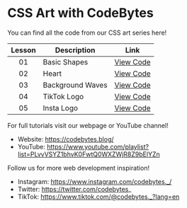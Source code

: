 # CSS Art with CodeBytes
You can find all the code from our CSS art series here!

| Lesson | Description | Link
| :---: | ----- | --- |
| 01 | Basic Shapes | [View Code](https://github.com/CodeBytes94/css-shapes/tree/main/basic-shapes)
| 02 | Heart | [View Code](https://github.com/CodeBytes94/css-art/tree/main/heart)
| 03 | Background Waves | [View Code](https://github.com/CodeBytes94/css-shapes/blob/main/background-waves/background-waves.html)
| 04 | TikTok Logo | [View Code](https://github.com/CodeBytes94/css-art/tree/main/tiktok-logo)
| 05 | Insta Logo | [View Code](https://github.com/CodeBytes94/css-art/tree/main/insta-logo)

For full tutorials visit our webpage or YouTube channel!
- Website: https://codebytes.blog/
- YouTube: https://www.youtube.com/playlist?list=PLvvVSYZ1bhvK0FwtQ0WXZWjR8Z9bElYZn

Follow us for more web development inspiration!
- Instagram: https://www.instagram.com/codebytes._/
- Twitter: https://twitter.com/codebytes_
- TikTok: https://www.tiktok.com/@codebytes._?lang=en
